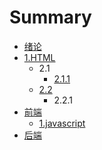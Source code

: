 # Summary

* [绪论](README.md)
* [1.HTML](chapter1.md)
   * 2.1
       * [2.1.1](2.1.1.md)
   * [2.2](2.2.1.md)
       * 2.2.1
* [前端](qian_duan.md)
   * [1.javascript](1.javascript.md)
* [后端](hou_duan.md)

